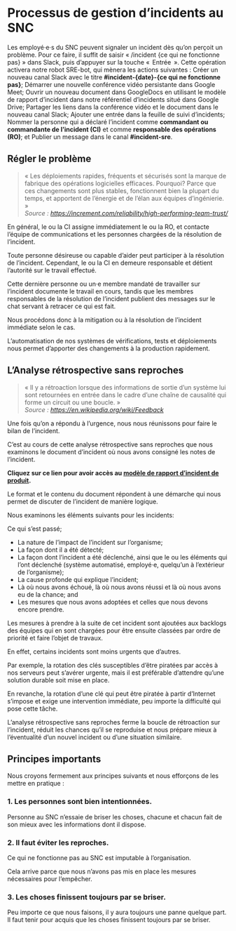 # Processus de gestion d’incidents au SNC

Les employé·e·s du SNC peuvent signaler un incident dès qu’on perçoit un problème.
Pour ce faire, il suffit de saisir « /incident {ce qui ne fonctionne pas} » dans Slack, puis d’appuyer sur la touche «  Entrée  ».
Cette opération activera notre robot SRE-bot, qui mènera les actions suivantes :
Créer un nouveau canal Slack avec le titre **#incident-{date}-{ce qui ne fonctionne pas}**;
Démarrer une nouvelle conférence vidéo persistante dans Google Meet;
Ouvrir un nouveau document dans GoogleDocs en utilisant le modèle de rapport d’incident dans notre référentiel d’incidents situé dans Google Drive;
Partager les liens dans la conférence vidéo et le document dans le nouveau canal Slack;
Ajouter une entrée dans la feuille de suivi d’incidents;
Nommer la personne qui a déclaré l’incident comme **commandant ou commandante de l’incident (CI)** et comme **responsable des opérations (RO)**; et
Publier un message dans le canal **#incident-sre**.

## Régler le problème

> « Les déploiements rapides, fréquents et sécurisés sont la marque de fabrique des opérations logicielles efficaces. Pourquoi? Parce que ces changements sont plus stables, fonctionnent bien la plupart du temps, et apportent de l’énergie et de l’élan aux équipes d’ingénierie. »  
*Source : https://increment.com/reliability/high-performing-team-trust/*

En général, le ou la CI assigne immédiatement le ou la RO, et contacte l’équipe de communications et les personnes chargées de la résolution de l’incident.

Toute personne désireuse ou capable d’aider peut participer à la résolution de l’incident. Cependant, le ou la CI en demeure responsable et détient l’autorité sur le travail effectué.

Cette dernière personne ou un·e membre mandaté de travailler sur l’incident documente le travail en cours, tandis que les membres responsables de la résolution de l’incident publient des messages sur le chat servant à retracer ce qui est fait.

Nous procédons donc à la mitigation ou à la résolution de l’incident immédiate selon le cas.

L’automatisation de nos systèmes de vérifications, tests et déploiements nous permet d’apporter des changements à la production rapidement.

## L’Analyse rétrospective sans reproches

> «  Il y a rétroaction lorsque des informations de sortie d’un système lui sont retournées en entrée dans le cadre d’une chaîne de causalité qui forme un circuit ou une boucle. »  
*Source : https://en.wikipedia.org/wiki/Feedback*

Une fois qu’on a répondu à l’urgence, nous nous réunissons pour faire le bilan de l’incident.

C’est au cours de cette analyse rétrospective sans reproches que nous examinons le document d’incident où nous avons consigné les notes de l’incident.

**Cliquez sur ce lien pour avoir accès au [modèle de rapport d’incident de produit](modele_de_rapport_dincident_de_produit.md).**

Le format et le contenu du document répondent à une démarche qui nous permet de discuter de l’incident de manière logique.

Nous examinons les éléments suivants pour les incidents:

Ce qui s’est passé;

- La nature de l’impact de l’incident sur l’organisme;
- La façon dont il a été détecté;
- La façon dont l’incident a été déclenché, ainsi que le ou les éléments qui l’ont déclenché (système automatisé, employé·e, quelqu’un à l’extérieur de l’organisme);
- La cause profonde qui explique l’incident;
- Là où nous avons échoué, là où nous avons réussi et là où nous avons eu de la chance; and
- Les mesures que nous avons adoptées et celles que nous devons encore prendre.

Les mesures à prendre à la suite de cet incident sont ajoutées aux backlogs des équipes qui en sont chargées pour être ensuite classées par ordre de priorité et faire l’objet de travaux.

En effet, certains incidents sont moins urgents que d’autres.

Par exemple, la rotation des clés susceptibles d’être piratées par accès à nos serveurs peut s’avérer urgente, mais il est préférable d’attendre qu’une solution durable soit mise en place.

En revanche, la rotation d’une clé qui peut être piratée à partir d’Internet s’impose et exige une intervention immédiate, peu importe la difficulté qui pose cette tâche.

L’analyse rétrospective sans reproches ferme la boucle de rétroaction sur l’incident, réduit les chances qu’il se reproduise et nous prépare mieux à l’éventualité d’un nouvel incident ou d’une situation similaire.

## Principes importants

Nous croyons fermement aux principes suivants et nous efforçons de les mettre en pratique :

### 1. Les personnes sont bien intentionnées.

Personne au SNC n’essaie de briser les choses, chacune et chacun fait de son mieux avec les informations dont il dispose.

### 2. Il faut éviter les reproches.

Ce qui ne fonctionne pas au SNC est imputable à l’organisation.

Cela arrive parce que nous n’avons pas mis en place les mesures nécessaires pour l’empêcher.

### 3. Les choses finissent toujours par se briser.

Peu importe ce que nous faisons, il y aura toujours une panne quelque part.
Il faut tenir pour acquis que les choses finissent toujours par se briser.
